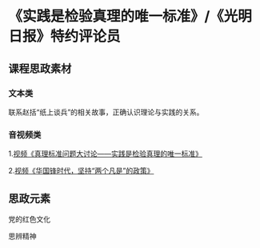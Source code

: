 # 《实践是检验真理的唯一标准》/《光明日报》特约评论员

## 课程思政素材

### 文本类
联系赵括“纸上谈兵”的相关故事，正确认识理论与实践的关系。

### 音视频类
1.[视频《真理标准问题大讨论——实践是检验真理的唯一标准》](https://www.bilibili.com/video/BV19L411N7C6/?spm_id_from=333.337.search-card.all.click&vd_source=73c6f4171d3f7f9054a3220f08bd401c)

2.[视频《华国锋时代，坚持“两个凡是”的政策》](https://www.bilibili.com/video/BV135411g72F/?spm_id_from=333.337.search-card.all.click&vd_source=73c6f4171d3f7f9054a3220f08bd401c)

## 思政元素

党的红色文化

思辨精神
